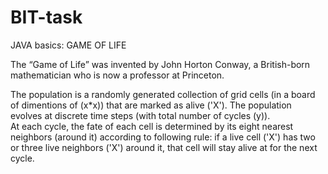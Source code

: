 # BIT-task

JAVA basics: GAME OF LIFE

The “Game of Life” was invented by John Horton Conway, a British-born mathematician who is now a professor at Princeton.

The population is a randomly generated collection of grid cells (in a board of dimentions of (x*x)) that are marked as alive ('X'). 
The population evolves at discrete time steps (with total number of cycles (y)).  
At each cycle, the fate of each cell is determined by its eight nearest neighbors (around it) according to following rule: 
if a live cell ('X') has two or three live neighbors ('X') around it, that cell will stay alive at for the next cycle.
